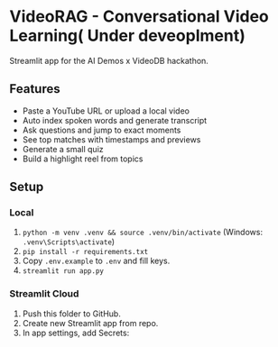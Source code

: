 # VideoRAG - Conversational Video Learning( Under deveoplment)

Streamlit app for the AI Demos x VideoDB hackathon.

## Features
- Paste a YouTube URL or upload a local video
- Auto index spoken words and generate transcript
- Ask questions and jump to exact moments
- See top matches with timestamps and previews
- Generate a small quiz
- Build a highlight reel from topics

## Setup

### Local
1. `python -m venv .venv && source .venv/bin/activate` (Windows: `.venv\Scripts\activate`)
2. `pip install -r requirements.txt`
3. Copy `.env.example` to `.env` and fill keys.
4. `streamlit run app.py`

### Streamlit Cloud
1. Push this folder to GitHub.
2. Create new Streamlit app from repo.
3. In app settings, add Secrets:
